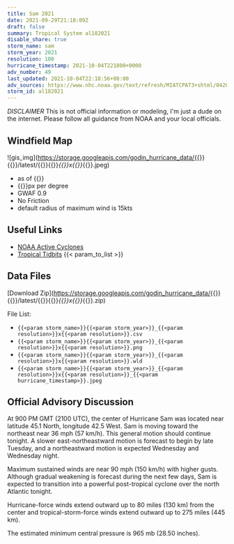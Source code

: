 ```yaml
---
title: Sam 2021
date: 2021-09-29T21:18:09Z
draft: false
summary: Tropical System al182021
disable_share: true
storm_name: sam
storm_year: 2021
resolution: 100
hurricane_timestamp: 2021-10-04T221800+0000
adv_number: 49
last_updated: 2021-10-04T22:18:56+00:00
adv_sources: https://www.nhc.noaa.gov/text/refresh/MIATCPAT3+shtml/042030.shtml;https://www.nhc.noaa.gov/refresh/graphics_at3+shtml/203238.shtml?cone
storm_id: al182021
---
```

*DISCLAIMER* This is not official information or modeling, I'm just a dude on the internet.  Please follow all guidance from NOAA and your local officials.

## Windfield Map
![gis_img](https://storage.googleapis.com/godin_hurricane_data/{{<param storm_name>}}{{<param storm_year>}}/latest/{{<param storm_name>}}{{<param storm_year>}}_{{<param resolution>}}x{{<param resolution>}}_{{<param hurricane_timestamp>}}.jpeg)

- as of {{<param last_updated>}}
- {{<param resolution>}}px per degree
- GWAF 0.9
- No Friction
- default radius of maximum wind is 15kts

## Useful Links
- [NOAA Active Cyclones](https://www.nhc.noaa.gov/)
- [Tropical Tidbits](https://www.tropicaltidbits.com/storminfo/)
{{< param_to_list >}}

## Data Files
[Download Zip](https://storage.googleapis.com/godin_hurricane_data/{{<param storm_name>}}{{<param storm_year>}}/latest/{{<param storm_name>}}{{<param storm_year>}}_{{<param resolution>}}x{{<param resolution>}}_{{<param hurricane_timestamp>}}.zip)

File List:
- `{{<param storm_name>}}{{<param storm_year>}}_{{<param resolution>}}x{{<param resolution>}}.csv`
- `{{<param storm_name>}}{{<param storm_year>}}_{{<param resolution>}}x{{<param resolution>}}.png`
- `{{<param storm_name>}}{{<param storm_year>}}_{{<param resolution>}}x{{<param resolution>}}.wld`
- `{{<param storm_name>}}{{<param storm_year>}}_{{<param resolution>}}x{{<param resolution>}}_{{<param hurricane_timestamp>}}.jpeg`


## Official Advisory Discussion
At 900 PM GMT (2100 UTC), the center of Hurricane Sam was located
near latitude 45.1 North, longitude 42.5 West. Sam is moving toward
the northeast near 36 mph (57 km/h).  This general motion should 
continue tonight. A slower east-northeastward motion is forecast to 
begin by late Tuesday, and a northeastward motion is expected 
Wednesday and Wednesday night. 
 
Maximum sustained winds are near 90 mph (150 km/h) with higher
gusts. Although gradual weakening is forecast during the next few 
days, Sam is expected to transition into a powerful post-tropical 
cyclone over the north Atlantic tonight.
 
Hurricane-force winds extend outward up to 80 miles (130 km) from
the center and tropical-storm-force winds extend outward up to 275
miles (445 km).
 
The estimated minimum central pressure is 965 mb (28.50 inches).